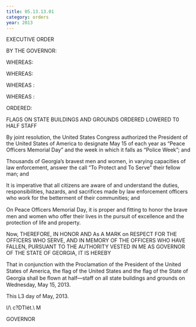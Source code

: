 ```yaml
---
title: 05.13.13.01
category: orders
year: 2013
---
```

 

EXECUTIVE ORDER

BY THE GOVERNOR:

WHEREAS:

WHEREAS:

WHEREAS :

WHEREAS :

ORDERED:

FLAGS ON STATE BUILDINGS AND GROUNDS
ORDERED LOWERED T0 HALF STAFF

By joint resolution, the United States Congress authorized the President of the
United States of America to designate May 15 of each year as “Peace Officers
Memorial Day” and the week in which it falls as “Police Week”; and

Thousands of Georgia’s bravest men and women, in varying capacities of law
enforcement, answer the call “To Protect and To Serve” their fellow man; and

It is imperative that all citizens are aware of and understand the duties,
responsibilities, hazards, and sacrifices made by law enforcement officers who
work for the betterment of their communities; and

On Peace Officers Memorial Day, it is proper and ﬁtting to honor the brave men
and women who offer their lives in the pursuit of excellence and the protection of
life and property.

Now, THEREFORE, IN HONOR AND As A MARK on RESPECT FOR THE OFFICERS
WHO SERVE, AND IN MEMORY OF THE OFFICERS WHO HAVE FALLEN,
PURSUANT TO THE AUTHORITY VESTED IN ME AS GOVERNOR OF THE STATE OF
GEORGIA, IT IS HEREBY

That in conjunction with the Proclamation of the President of the United States
of America, the flag of the United States and the ﬂag of the State of Georgia shall
be ﬂown at half—staff on all state buildings and grounds on Wednesday, May 15,
2013.

This L3 day of May, 2013.

l/\ c?DTIét.\ M

GOVERNOR


